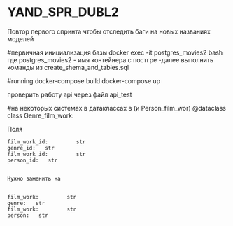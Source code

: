 # YAND_SPR_DUBL2
Повтор первого спринта чтобы отследить баги на новых названиях моделей 

#первичная инициализация базы 
docker exec -it postgres_movies2 bash где postgres_movies2 - имя контейнера с постгре
-далее выполнить команды из create_shema_and_tables.sql

#running
docker-compose build
docker-compose up

проверить работу api через файл api_test


#на некоторых системах в датаклассах в (и Person_film_wor)
@dataclass
class Genre_film_work:

Поля  

    film_work_id:         str
    genre_id:   str
    film_work_id:         str
    person_id:   str
    
    
    Нужно заменить на 
    
    
    film_work:         str
    genre:   str
    film_work:         str
    person:   str

